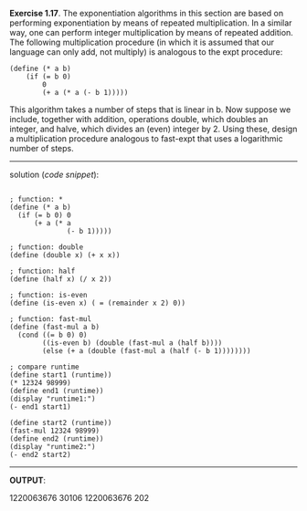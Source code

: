 **Exercise 1.17**. The exponentiation algorithms in this section are based on performing exponentiation by  means of repeated multiplication. In a similar way, one can perform integer multiplication by means of  repeated addition. The following multiplication procedure (in which it is assumed that our language can  only add, not multiply) is analogous to the expt procedure:

```
(define (* a b)  
	(if (= b 0)  
		0  
		(+ a (* a (- b 1)))))

```  

This algorithm takes a number of steps that is linear in b. Now suppose we include, together with addition,  operations double, which doubles an integer, and halve, which divides an (even) integer by 2. Using  these, design a multiplication procedure analogous to fast-expt that uses a logarithmic number of  steps. 

---
solution (*code snippet*):
```

; function: *
(define (* a b)
  (if (= b 0) 0
      (+ a (* a
              (- b 1)))))

; function: double
(define (double x) (+ x x))

; function: half
(define (half x) (/ x 2))

; function: is-even
(define (is-even x) ( = (remainder x 2) 0))

; function: fast-mul
(define (fast-mul a b)
  (cond ((= b 0) 0)
        ((is-even b) (double (fast-mul a (half b))))
        (else (+ a (double (fast-mul a (half (- b 1))))))))

; compare runtime
(define start1 (runtime))
(* 12324 98999)
(define end1 (runtime))
(display "runtime1:")
(- end1 start1)

(define start2 (runtime))
(fast-mul 12324 98999)
(define end2 (runtime))
(display "runtime2:")
(- end2 start2)

```
---
**OUTPUT**:

1220063676
30106
1220063676
202